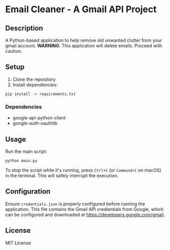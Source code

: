 # Email Cleaner - A Gmail API Project

## Description
A Python-based application to help remove old unwanted clutter from your gmail account.
**WARNING**: This application will delete emails. Proceed with caution.

## Setup
1. Clone the repository
2. Install dependencies:
```
pip install -r requirements.txt
```

### Dependencies
- google-api-python-client
- google-auth-oauthlib

## Usage
Run the main script:
```
python main.py
```

To stop the script while it's running, press `Ctrl+C` (or `Command+C` on macOS) in the terminal. This will safely interrupt the execution.

## Configuration
Ensure `credentials.json` is properly configured before running the application. This file contains the Gmail API credientials from Google, which can be configured and downloaded at https://developers.google.com/gmail.

## License
MIT License